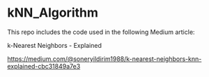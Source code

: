 # kNN_Algorithm

This repo includes the code used in the following Medium article:

k-Nearest Neighbors - Explained

https://medium.com/@soneryildirim1988/k-nearest-neighbors-knn-explained-cbc31849a7e3

